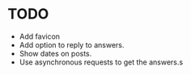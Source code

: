 # TODO

- Add favicon
- Add option to reply to answers.
- Show dates on posts.
- Use asynchronous requests to get the answers.s